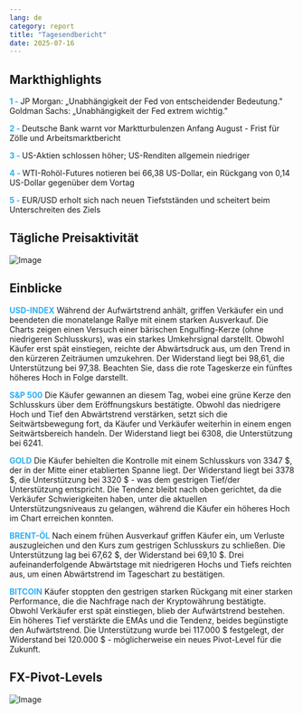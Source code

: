 ```yaml
---
lang: de
category: report
title: "Tagesendbericht"
date: 2025-07-16
---
```



<h2>Markthighlights</h2>
<strong style="color: #2caef7;">1 - </strong> JP Morgan: „Unabhängigkeit der Fed von entscheidender Bedeutung." Goldman Sachs: „Unabhängigkeit der Fed extrem wichtig."

<strong style="color: #2caef7;">2 - </strong> Deutsche Bank warnt vor Marktturbulenzen Anfang August - Frist für Zölle und Arbeitsmarktbericht

<strong style="color: #2caef7;">3 - </strong> US-Aktien schlossen höher; US-Renditen allgemein niedriger


<strong style="color: #2caef7;">4 - </strong> WTI-Rohöl-Futures notieren bei 66,38 US-Dollar, ein Rückgang von 0,14 US-Dollar gegenüber dem Vortag

<strong style="color: #2caef7;">5 - </strong> EUR/USD erholt sich nach neuen Tiefstständen und scheitert beim Unterschreiten des Ziels



<h2>Tägliche Preisaktivität</h2>
<img src="https://markleighedu.github.io/img/Jul-2025/16-Jul-2025/price.jpg" alt="Image"/>

<h2>Einblicke</h2>
<strong style="color: #2caef7;">USD-INDEX</strong> Während der Aufwärtstrend anhält, griffen Verkäufer ein und beendeten die monatelange Rallye mit einem starken Ausverkauf. Die Charts zeigen einen Versuch einer bärischen Engulfing-Kerze (ohne niedrigeren Schlusskurs), was ein starkes Umkehrsignal darstellt. Obwohl Käufer erst spät einstiegen, reichte der Abwärtsdruck aus, um den Trend in den kürzeren Zeiträumen umzukehren. Der Widerstand liegt bei 98,61, die Unterstützung bei 97,38. Beachten Sie, dass die rote Tageskerze ein fünftes höheres Hoch in Folge darstellt.

<strong style="color: #2caef7;">S&P 500</strong> Die Käufer gewannen an diesem Tag, wobei eine grüne Kerze den Schlusskurs über dem Eröffnungskurs bestätigte. Obwohl das niedrigere Hoch und Tief den Abwärtstrend verstärken, setzt sich die Seitwärtsbewegung fort, da Käufer und Verkäufer weiterhin in einem engen Seitwärtsbereich handeln. Der Widerstand liegt bei 6308, die Unterstützung bei 6241.

<strong style="color: #2caef7;">GOLD</strong> Die Käufer behielten die Kontrolle mit einem Schlusskurs von 3347 $, der in der Mitte einer etablierten Spanne liegt. Der Widerstand liegt bei 3378 $, die Unterstützung bei 3320 $ - was dem gestrigen Tief/der Unterstützung entspricht. Die Tendenz bleibt nach oben gerichtet, da die Verkäufer Schwierigkeiten haben, unter die aktuellen Unterstützungsniveaus zu gelangen, während die Käufer ein höheres Hoch im Chart erreichen konnten.

<strong style="color: #2caef7;">BRENT-ÖL</strong> Nach einem frühen Ausverkauf griffen Käufer ein, um Verluste auszugleichen und den Kurs zum gestrigen Schlusskurs zu schließen. Die Unterstützung lag bei 67,62 $, der Widerstand bei 69,10 $. Drei aufeinanderfolgende Abwärtstage mit niedrigeren Hochs und Tiefs reichten aus, um einen Abwärtstrend im Tageschart zu bestätigen.

<strong style="color: #2caef7;">BITCOIN</strong> Käufer stoppten den gestrigen starken Rückgang mit einer starken Performance, die die Nachfrage nach der Kryptowährung bestätigte. Obwohl Verkäufer erst spät einstiegen, blieb der Aufwärtstrend bestehen. Ein höheres Tief verstärkte die EMAs und die Tendenz, beides begünstigte den Aufwärtstrend. Die Unterstützung wurde bei 117.000 $ festgelegt, der Widerstand bei 120.000 $ - möglicherweise ein neues Pivot-Level für die Zukunft.



<h2>FX-Pivot-Levels</h2>
<img src="https://markleighedu.github.io/img/Jul-2025/16-Jul-2025/pivot.jpg" alt="Image"/>
